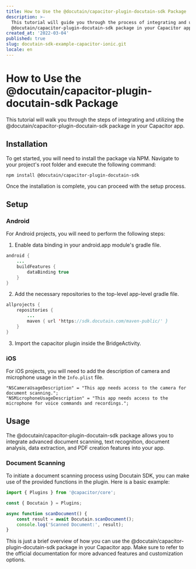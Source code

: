 ```yaml
---
title: How to Use the @docutain/capacitor-plugin-docutain-sdk Package
description: >-
  This tutorial will guide you through the process of integrating and using the
  @docutain/capacitor-plugin-docutain-sdk package in your Capacitor app.
created_at: '2022-03-04'
published: true
slug: docutain-sdk-example-capacitor-ionic.git
locale: en
---
```


# How to Use the @docutain/capacitor-plugin-docutain-sdk Package

This tutorial will walk you through the steps of integrating and utilizing the @docutain/capacitor-plugin-docutain-sdk package in your Capacitor app.

## Installation

To get started, you will need to install the package via NPM. Navigate to your project's root folder and execute the following command:

```
npm install @docutain/capacitor-plugin-docutain-sdk
```

Once the installation is complete, you can proceed with the setup process.

## Setup

### Android

For Android projects, you will need to perform the following steps:

1. Enable data binding in your android.app module's gradle file.

```java
android {
    ...
    buildFeatures {
        dataBinding true
    }
}
```

2. Add the necessary repositories to the top-level app-level gradle file.

```java
allprojects {
    repositories {
        ...
        maven { url 'https://sdk.docutain.com/maven-public/' }
    }
}
```

3. Import the capacitor plugin inside the BridgeActivity.

### iOS

For iOS projects, you will need to add the description of camera and microphone usage in the `Info.plist` file.

```objc
"NSCameraUsageDescription" = "This app needs access to the camera for document scanning.";
"NSMicrophoneUsageDescription" = "This app needs access to the microphone for voice commands and recordings.";
```

## Usage

The @docutain/capacitor-plugin-docutain-sdk package allows you to integrate advanced document scanning, text recognition, document analysis, data extraction, and PDF creation features into your app.

### Document Scanning

To initiate a document scanning process using Docutain SDK, you can make use of the provided functions in the plugin. Here is a basic example:

```typescript
import { Plugins } from '@capacitor/core';

const { Docutain } = Plugins;

async function scanDocument() {
    const result = await Docutain.scanDocument();
    console.log('Scanned Document:', result);
}
```

This is just a brief overview of how you can use the @docutain/capacitor-plugin-docutain-sdk package in your Capacitor app. Make sure to refer to the official documentation for more advanced features and customization options.
```
